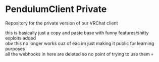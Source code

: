 # PendulumClient Private

Repository for the private version of our VRChat client

this is basically just a copy and paste base with funny features/shitty exploits added<br/>
obv this no longer works cuz of eac im just making it public for learning purposes<br/>
all the webhooks in here are deleted so no point of trying to use them 💀
